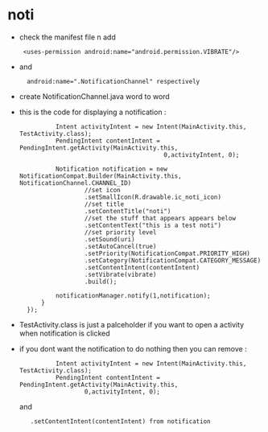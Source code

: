 # noti

* check the manifest file n add 

       <uses-permission android:name="android.permission.VIBRATE"/>
       
* and 
       
        android:name=".NotificationChannel" respectively
      
      

* create NotificationChannel.java word to word

* this is the code for displaying a notification :
    
                Intent activityIntent = new Intent(MainActivity.this, TestActivity.class);
                PendingIntent contentIntent = PendingIntent.getActivity(MainActivity.this,
                                              0,activityIntent, 0);

                Notification notification = new NotificationCompat.Builder(MainActivity.this, NotificationChannel.CHANNEL_ID)
                        //set icon
                        .setSmallIcon(R.drawable.ic_noti_icon)
                        //set title
                        .setContentTitle("noti")
                        //set the stuff that appears appears below
                        .setContentText("this is a test noti")
                        //set priority level
                        .setSound(uri)
                        .setAutoCancel(true)
                        .setPriority(NotificationCompat.PRIORITY_HIGH)
                        .setCategory(NotificationCompat.CATEGORY_MESSAGE)
                        .setContentIntent(contentIntent)
                        .setVibrate(vibrate)
                        .build();

                notificationManager.notify(1,notification);
            }
        });
        
* TestActivity.class is just a palceholder if you want to open a activity when notification is clicked

* if you dont want the notification to do nothing then you can remove :
                
                Intent activityIntent = new Intent(MainActivity.this, TestActivity.class);
                PendingIntent contentIntent = PendingIntent.getActivity(MainActivity.this,
                        0,activityIntent, 0);
                        
   and
         
         .setContentIntent(contentIntent) from notification
